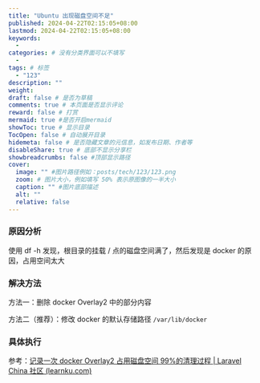 ```yaml
---
title: "Ubuntu 出现磁盘空间不足"
published: 2024-04-22T02:15:05+08:00
lastmod: 2024-04-22T02:15:05+08:00
keywords:
  -
categories: # 没有分类界面可以不填写
  -
tags: # 标签
  - "123"
description: ""
weight:
draft: false # 是否为草稿
comments: true # 本页面是否显示评论
reward: false # 打赏
mermaid: true #是否开启mermaid
showToc: true # 显示目录
TocOpen: false # 自动展开目录
hidemeta: false # 是否隐藏文章的元信息，如发布日期、作者等
disableShare: true # 底部不显示分享栏
showbreadcrumbs: false #顶部显示路径
cover:
  image: "" #图片路径例如：posts/tech/123/123.png
  zoom: # 图片大小，例如填写 50% 表示原图像的一半大小
  caption: "" #图片底部描述
  alt: ""
  relative: false
---
```


### 原因分析

使用 df -h 发现，根目录的挂载 / 点的磁盘空间满了，然后发现是 docker 的原因，占用空间太大

### 解决方法

方法一：删除 docker Overlay2 中的部分内容

方法二（推荐）：修改 docker 的默认存储路径 `/var/lib/docker`



### 具体执行

参考：[记录一次 docker Overlay2 占用磁盘空间 99%的清理过程 | Laravel China 社区 (learnku.com)](https://learnku.com/articles/85263)
